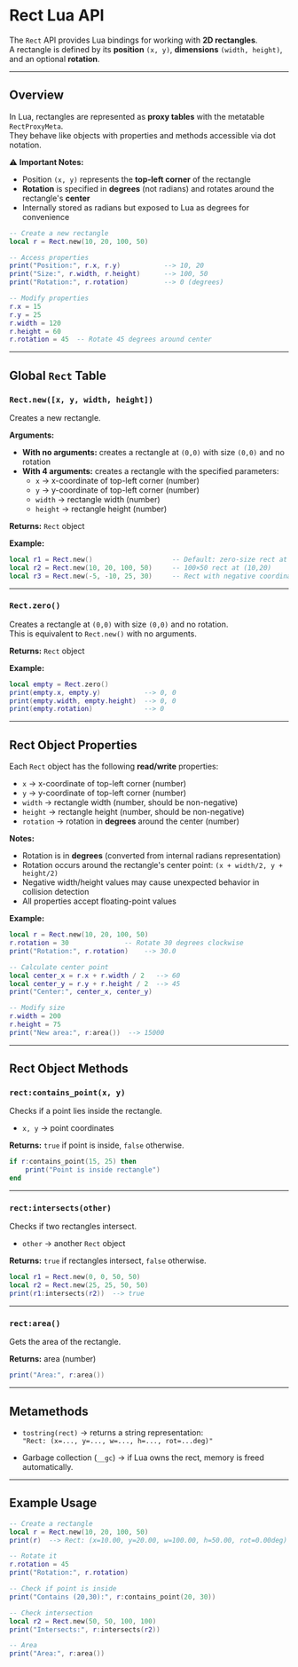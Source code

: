 # Rect Lua API

The `Rect` API provides Lua bindings for working with **2D rectangles**.  
A rectangle is defined by its **position** `(x, y)`, **dimensions** `(width, height)`, and an optional **rotation**.

---

## Overview

In Lua, rectangles are represented as **proxy tables** with the metatable `RectProxyMeta`.  
They behave like objects with properties and methods accessible via dot notation.

⚠️ **Important Notes:**
- Position `(x, y)` represents the **top-left corner** of the rectangle
- **Rotation** is specified in **degrees** (not radians) and rotates around the rectangle's **center**
- Internally stored as radians but exposed to Lua as degrees for convenience

```lua
-- Create a new rectangle
local r = Rect.new(10, 20, 100, 50)

-- Access properties  
print("Position:", r.x, r.y)           --> 10, 20
print("Size:", r.width, r.height)      --> 100, 50
print("Rotation:", r.rotation)         --> 0 (degrees)

-- Modify properties
r.x = 15
r.y = 25  
r.width = 120
r.height = 60
r.rotation = 45  -- Rotate 45 degrees around center
```

---

## Global `Rect` Table

### `Rect.new([x, y, width, height])`
Creates a new rectangle.  

**Arguments:**
- **With no arguments:** creates a rectangle at `(0,0)` with size `(0,0)` and no rotation
- **With 4 arguments:** creates a rectangle with the specified parameters:
  - `x` → x-coordinate of top-left corner (number)  
  - `y` → y-coordinate of top-left corner (number)  
  - `width` → rectangle width (number)  
  - `height` → rectangle height (number)  

**Returns:** `Rect` object

**Example:**
```lua
local r1 = Rect.new()                    -- Default: zero-size rect at origin
local r2 = Rect.new(10, 20, 100, 50)     -- 100×50 rect at (10,20)
local r3 = Rect.new(-5, -10, 25, 30)     -- Rect with negative coordinates
```

---

### `Rect.zero()`
Creates a rectangle at `(0,0)` with size `(0,0)` and no rotation.  
This is equivalent to `Rect.new()` with no arguments.

**Returns:** `Rect` object

**Example:**
```lua
local empty = Rect.zero()
print(empty.x, empty.y)           --> 0, 0
print(empty.width, empty.height)  --> 0, 0
print(empty.rotation)             --> 0
```

---

## Rect Object Properties

Each `Rect` object has the following **read/write** properties:

- `x` → x-coordinate of top-left corner (number)  
- `y` → y-coordinate of top-left corner (number)  
- `width` → rectangle width (number, should be non-negative)  
- `height` → rectangle height (number, should be non-negative)  
- `rotation` → rotation in **degrees** around the center (number)  

**Notes:**
- Rotation is in **degrees** (converted from internal radians representation)
- Rotation occurs around the rectangle's center point: `(x + width/2, y + height/2)`
- Negative width/height values may cause unexpected behavior in collision detection
- All properties accept floating-point values

**Example:**
```lua
local r = Rect.new(10, 20, 100, 50)
r.rotation = 30              -- Rotate 30 degrees clockwise
print("Rotation:", r.rotation)    --> 30.0

-- Calculate center point
local center_x = r.x + r.width / 2   --> 60
local center_y = r.y + r.height / 2  --> 45
print("Center:", center_x, center_y)

-- Modify size
r.width = 200
r.height = 75
print("New area:", r:area())  --> 15000
```

---

## Rect Object Methods

### `rect:contains_point(x, y)`
Checks if a point lies inside the rectangle.  
- `x, y` → point coordinates  

**Returns:** `true` if point is inside, `false` otherwise.  

```lua
if r:contains_point(15, 25) then
    print("Point is inside rectangle")
end
```

---

### `rect:intersects(other)`
Checks if two rectangles intersect.  
- `other` → another `Rect` object  

**Returns:** `true` if rectangles intersect, `false` otherwise.  

```lua
local r1 = Rect.new(0, 0, 50, 50)
local r2 = Rect.new(25, 25, 50, 50)
print(r1:intersects(r2))  --> true
```

---

### `rect:area()`
Gets the area of the rectangle.  

**Returns:** area (number)  

```lua
print("Area:", r:area())
```

---

## Metamethods

- `tostring(rect)` → returns a string representation:  
  `"Rect: (x=..., y=..., w=..., h=..., rot=...deg)"`  

- Garbage collection (`__gc`) → if Lua owns the rect, memory is freed automatically.  

---

## Example Usage

```lua
-- Create a rectangle
local r = Rect.new(10, 20, 100, 50)
print(r)  --> Rect: (x=10.00, y=20.00, w=100.00, h=50.00, rot=0.00deg)

-- Rotate it
r.rotation = 45
print("Rotation:", r.rotation)

-- Check if point is inside
print("Contains (20,30):", r:contains_point(20, 30))

-- Check intersection
local r2 = Rect.new(50, 50, 100, 100)
print("Intersects:", r:intersects(r2))

-- Area
print("Area:", r:area())
```
